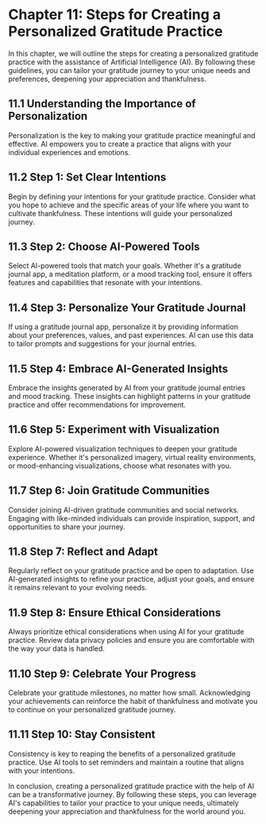 Chapter 11: Steps for Creating a Personalized Gratitude Practice
================================================================

In this chapter, we will outline the steps for creating a personalized gratitude practice with the assistance of Artificial Intelligence (AI). By following these guidelines, you can tailor your gratitude journey to your unique needs and preferences, deepening your appreciation and thankfulness.

11.1 Understanding the Importance of Personalization
----------------------------------------------------

Personalization is the key to making your gratitude practice meaningful and effective. AI empowers you to create a practice that aligns with your individual experiences and emotions.

11.2 Step 1: Set Clear Intentions
---------------------------------

Begin by defining your intentions for your gratitude practice. Consider what you hope to achieve and the specific areas of your life where you want to cultivate thankfulness. These intentions will guide your personalized journey.

11.3 Step 2: Choose AI-Powered Tools
------------------------------------

Select AI-powered tools that match your goals. Whether it's a gratitude journal app, a meditation platform, or a mood tracking tool, ensure it offers features and capabilities that resonate with your intentions.

11.4 Step 3: Personalize Your Gratitude Journal
-----------------------------------------------

If using a gratitude journal app, personalize it by providing information about your preferences, values, and past experiences. AI can use this data to tailor prompts and suggestions for your journal entries.

11.5 Step 4: Embrace AI-Generated Insights
------------------------------------------

Embrace the insights generated by AI from your gratitude journal entries and mood tracking. These insights can highlight patterns in your gratitude practice and offer recommendations for improvement.

11.6 Step 5: Experiment with Visualization
------------------------------------------

Explore AI-powered visualization techniques to deepen your gratitude experience. Whether it's personalized imagery, virtual reality environments, or mood-enhancing visualizations, choose what resonates with you.

11.7 Step 6: Join Gratitude Communities
---------------------------------------

Consider joining AI-driven gratitude communities and social networks. Engaging with like-minded individuals can provide inspiration, support, and opportunities to share your journey.

11.8 Step 7: Reflect and Adapt
------------------------------

Regularly reflect on your gratitude practice and be open to adaptation. Use AI-generated insights to refine your practice, adjust your goals, and ensure it remains relevant to your evolving needs.

11.9 Step 8: Ensure Ethical Considerations
------------------------------------------

Always prioritize ethical considerations when using AI for your gratitude practice. Review data privacy policies and ensure you are comfortable with the way your data is handled.

11.10 Step 9: Celebrate Your Progress
-------------------------------------

Celebrate your gratitude milestones, no matter how small. Acknowledging your achievements can reinforce the habit of thankfulness and motivate you to continue on your personalized gratitude journey.

11.11 Step 10: Stay Consistent
------------------------------

Consistency is key to reaping the benefits of a personalized gratitude practice. Use AI tools to set reminders and maintain a routine that aligns with your intentions.

In conclusion, creating a personalized gratitude practice with the help of AI can be a transformative journey. By following these steps, you can leverage AI's capabilities to tailor your practice to your unique needs, ultimately deepening your appreciation and thankfulness for the world around you.
